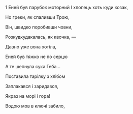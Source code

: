 1 Еней був парубок моторний
І хлопець хоть куди козак,


Но греки, як спаливши Трою,





Він, швидко поробивши човни,




Розкудкудакалась, як квочка, —

Давно уже вона хотіла,


Еней був тяжко не по серцю











А те шепнула сука Геба...











Поставила тарілку з хлібом





































Заплакався і заридався,

Якраз на морі і гора!

Водою мов в ключі забило,